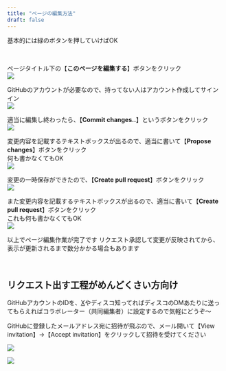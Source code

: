 ```yaml
---
title: "ページの編集方法"
draft: false
---
```


基本的には緑のボタンを押していけばOK

<br>

ページタイトル下の【**このページを編集する**】ボタンをクリック  
![](/ps3trophies/images/tutorial/1.png)

GitHubのアカウントが必要なので、持ってない人はアカウント作成してサインイン  
![](/ps3trophies/images/tutorial/2.png)

適当に編集し終わったら、【**Commit changes..**】というボタンをクリック  
![](/ps3trophies/images/tutorial/3.png)

変更内容を記載するテキストボックスが出るので、適当に書いて【**Propose changes**】ボタンをクリック  
何も書かなくてもOK  
![](/ps3trophies/images/tutorial/4.png)

変更の一時保存ができたので、【**Create pull request**】ボタンをクリック  
![](/ps3trophies/images/tutorial/5.png)

また変更内容を記載するテキストボックスが出るので、適当に書いて【**Create pull request**】ボタンをクリック  
これも何も書かなくてもOK  
![](/ps3trophies/images/tutorial/6.png)

以上でページ編集作業が完了です
リクエスト承認して変更が反映されてから、表示が更新されるまで数分かかる場合もあります

<br>

## リクエスト出す工程がめんどくさい方向け
GitHubアカウントのIDを、[X](https://x.com/ruin0908)やディスコ知ってればディスコのDMあたりに送ってもらえればコラボレーター（共同編集者）に設定するので気軽にどうぞ～

GitHubに登録したメールアドレス宛に招待が飛ぶので、メール開いて【View invitation】→【Accept invitation】をクリックして招待を受けてください

![](/ps3trophies/images/tutorial/7.png)

![](/ps3trophies/images/tutorial/8.png)